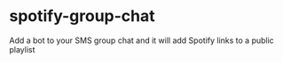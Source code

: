 # spotify-group-chat
Add a bot to your SMS group chat and it will add Spotify links to a public playlist
